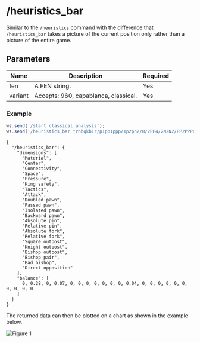 # /heuristics_bar

Similar to the `/heuristics` command with the difference that `/heuristics_bar` takes a picture of the current position only rather than a picture of the entire game.

## Parameters

| Name | Description | Required |
| ---- | ----------- | -------- |
| fen | A FEN string. | Yes |
| variant | Accepts: 960, capablanca, classical. | Yes |

### Example

```js
ws.send('/start classical analysis');
ws.send('/heuristics_bar "rnbqkb1r/p1pp1ppp/1p2pn2/8/2PP4/2N2N2/PP2PPPP/R1BQKB1R b KQkq -" classical');
```

```text
{
  "/heuristics_bar": {
    "dimensions": [
      "Material",
      "Center",
      "Connectivity",
      "Space",
      "Pressure",
      "King safety",
      "Tactics",
      "Attack",
      "Doubled pawn",
      "Passed pawn",
      "Isolated pawn",
      "Backward pawn",
      "Absolute pin",
      "Relative pin",
      "Absolute fork",
      "Relative fork",
      "Square outpost",
      "Knight outpost",
      "Bishop outpost",
      "Bishop pair",
      "Bad bishop",
      "Direct opposition"
    ],
    "balance": [
      0, 0.28, 0, 0.07, 0, 0, 0, 0, 0, 0, 0, 0.04, 0, 0, 0, 0, 0, 0, 0, 0, 0, 0
    ]
  }
}
```

The returned data can then be plotted on a chart as shown in the example below.

![Figure 1](https://raw.githubusercontent.com/chesslablab/chess-server/master/docs/heuristics_bar_01.png)
